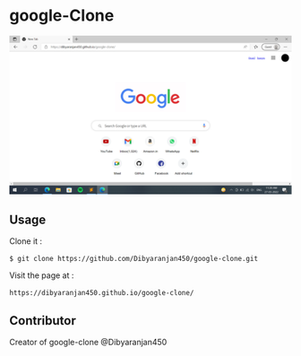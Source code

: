 # google-Clone

![Sample App Image](clone-img/Screenshot.png)

## Usage

Clone it :

```
$ git clone https://github.com/Dibyaranjan450/google-clone.git
```

Visit the page at : 

```
https://dibyaranjan450.github.io/google-clone/
```

## Contributor

  Creator of google-clone @Dibyaranjan450

